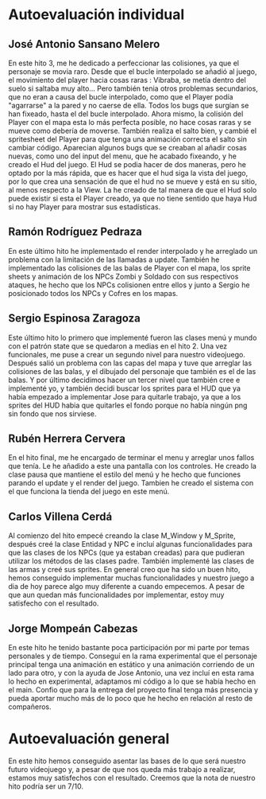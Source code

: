 # Autoevaluación individual

## José Antonio Sansano Melero
En este hito 3, me he dedicado a perfeccionar las colisiones, ya que el personaje se movia raro.
Desde que el bucle interpolado se añadió al juego, el movimiento del player hacia cosas raras : Vibraba, se metía dentro del suelo si saltaba muy alto... Pero también tenia otros problemas secundarios, que no eran a causa del bucle interpolado, como que el Player podía "agarrarse" a la pared y no caerse de ella. Todos los bugs que surgían se han fixeado, hasta el del bucle interpolado.
Ahora mismo, la colisión del Player con el mapa esta lo más perfecta posible, no hace cosas raras y se mueve como debería de moverse. También realiza el salto bien, y cambié el spritesheet del Player para que tenga una animación correcta el salto sin cambiar código. Aparecian algunos bugs que se creaban al añadir cosas nuevas, como uno del input del menu, que he acabado fixeando, y he creado el Hud del juego. 
El Hud se podia hacer de dos maneras, pero he optado por la más rápida, que es hacer que el hud siga la vista del juego, por lo que crea una sensación de que el hud no se mueve y está en su sitio, al menos respecto a la View. La he creado de tal manera de que el Hud solo puede existir si esta el Player creado, ya que no tiene sentido que haya Hud si no hay Player para mostrar sus estadísticas.

## Ramón Rodríguez Pedraza
En este último hito he implementado el render interpolado y he arreglado un problema con la limitación de las llamadas a update.
También he implementado las colisiones de las balas de Player con el mapa, los sprite sheets y animación de los NPCs Zombi y Soldado con sus respectivos ataques, he hecho que los NPCs colisionen entre ellos y junto a Sergio he posicionado todos los NPCs y Cofres en los mapas.

## Sergio Espinosa Zaragoza
Este último hito lo primero que implementé fueron las clases menú y mundo con el patrón state que se quedaron a medias en el hito 2. 
Una vez funcionales, me puse a crear un segundo nivel para nuestro videojuego. Después salió un problema con las capas del mapa y tuve que arreglar las colisiones de las balas, y el dibujado del personaje que también es el de las balas. 
Y por último decidimos hacer un tercer nivel que también cree e implementé yo, y también decidi buscar los sprites para el HUD que ya había empezado a implementar Jose para quitarle trabajo, ya que a los sprites del HUD habia que quitarles el fondo porque no había ningún png sin fondo que nos sirviese.


## Rubén Herrera Cervera
En el hito final, me he encargado de terminar el menu y arreglar unos fallos que tenía. Le he añadido a este una pantalla con los controles. He creado la clase pausa que mantiene el estilo del menú y he hecho que funciones parando el update y el render del juego. Tambien he creado el sistema con el que funciona la tienda del juego en este menú.

## Carlos Villena Cerdá
Al comienzo del hito empecé creando la clase M_Window y M_Sprite, después creé la clase Entidad y NPC e incluí algunas funcionalidades para que las clases de los NPCs (que ya estaban creadas) para que pudieran utilizar los métodos de las clases padre. También implementé las clases de las armas y creé sus sprites.
En general creo que ha sido un buen hito, hemos conseguido implementar muchas funcionalidades y nuestro juego a dia de hoy parece algo muy diferente a cuando empecemos. A pesar de que aun quedan más funcionalidades por implementar, estoy muy satisfecho con el resultado. 

## Jorge Mompeán Cabezas
En este hito he tenido bastante poca participación por mi parte por temas personales y de tiempo. Conseguí en la rama experimental que el personaje principal tenga una animación en estático y una animación corriendo de un lado para otro, y con la ayuda de Jose Antonio, una vez incluí en esta rama lo hecho en experimental, adaptamos mi código a lo que se había hecho en el main. Confio que para la entrega del proyecto final tenga más presencia y pueda aportar mucho más de lo poco que he hecho en relación al resto de compañeros.


# Autoevaluación general
En este hito hemos conseguido asentar las bases de lo que será nuestro futuro videojuego y, a pesar de que nos queda más trabajo a realizar, estamos muy satisfechos con el resultado. Creemos que la nota de nuestro hito podría ser un 7/10.
